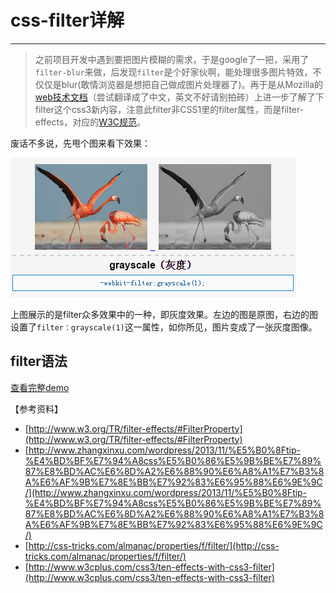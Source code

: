 # css-filter详解 #
----------

> 之前项目开发中遇到要把图片模糊的需求，于是google了一把，采用了`filter-blur`来做，后发现`filter`是个好家伙啊，能处理很多图片特效，不仅仅是blur(敢情浏览器是想把自己做成图片处理器了)。再于是从Mozilla的[web技术文档](https://developer.mozilla.org/zh-CN/docs/Web/CSS/filter%E6%BB%A4%E9%95%9C)（尝试翻译成了中文，英文不好请别拍砖）上进一步了解了下filter这个css3新内容，注意此filter非CSS1里的filter属性，而是filter-effects，对应的[W3C规范](http://www.w3.org/TR/filter-effects/)。


废话不多说，先甩个图来看下效果：

 ![](https://raw.githubusercontent.com/lzf0402/css-filter/master/demo/show1.png)

上图展示的是filter众多效果中的一种，即灰度效果。左边的图是原图，右边的图设置了`filter：grayscale(1)`这一属性，如你所见，图片变成了一张灰度图像。



## filter语法 ###





[查看完整demo](http://sandbox.runjs.cn/show/ichzytmc)


【参考资料】



- [http://www.w3.org/TR/filter-effects/#FilterProperty](http://www.w3.org/TR/filter-effects/#FilterProperty)
- [http://www.zhangxinxu.com/wordpress/2013/11/%E5%B0%8Ftip-%E4%BD%BF%E7%94%A8css%E5%B0%86%E5%9B%BE%E7%89%87%E8%BD%AC%E6%8D%A2%E6%88%90%E6%A8%A1%E7%B3%8A%E6%AF%9B%E7%8E%BB%E7%92%83%E6%95%88%E6%9E%9C/](http://www.zhangxinxu.com/wordpress/2013/11/%E5%B0%8Ftip-%E4%BD%BF%E7%94%A8css%E5%B0%86%E5%9B%BE%E7%89%87%E8%BD%AC%E6%8D%A2%E6%88%90%E6%A8%A1%E7%B3%8A%E6%AF%9B%E7%8E%BB%E7%92%83%E6%95%88%E6%9E%9C/)
- [http://css-tricks.com/almanac/properties/f/filter/](http://css-tricks.com/almanac/properties/f/filter/)
- [http://www.w3cplus.com/css3/ten-effects-with-css3-filter](http://www.w3cplus.com/css3/ten-effects-with-css3-filter)